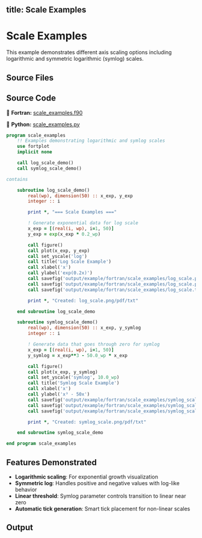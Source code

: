 title: Scale Examples
---

# Scale Examples

This example demonstrates different axis scaling options including logarithmic and symmetric logarithmic (symlog) scales.

## Source Files

## Source Code

🔷 **Fortran:** [scale_examples.f90](https://github.com/lazy-fortran/fortplot/blob/main/example/fortran/scale_examples/scale_examples.f90)

🐍 **Python:** [scale_examples.py](https://github.com/lazy-fortran/fortplot/blob/main/example/python/scale_examples/scale_examples.py)

```fortran
program scale_examples
    !! Examples demonstrating logarithmic and symlog scales
    use fortplot
    implicit none

    call log_scale_demo()
    call symlog_scale_demo()

contains

    subroutine log_scale_demo()
        real(wp), dimension(50) :: x_exp, y_exp
        integer :: i

        print *, "=== Scale Examples ==="

        ! Generate exponential data for log scale
        x_exp = [(real(i, wp), i=1, 50)]
        y_exp = exp(x_exp * 0.2_wp)

        call figure()
        call plot(x_exp, y_exp)
        call set_yscale('log')
        call title('Log Scale Example')
        call xlabel('x')
        call ylabel('exp(0.2x)')
        call savefig('output/example/fortran/scale_examples/log_scale.png')
        call savefig('output/example/fortran/scale_examples/log_scale.pdf')
        call savefig('output/example/fortran/scale_examples/log_scale.txt')

        print *, "Created: log_scale.png/pdf/txt"

    end subroutine log_scale_demo

    subroutine symlog_scale_demo()
        real(wp), dimension(50) :: x_exp, y_symlog
        integer :: i

        ! Generate data that goes through zero for symlog
        x_exp = [(real(i, wp), i=1, 50)]
        y_symlog = x_exp**3 - 50.0_wp * x_exp

        call figure()
        call plot(x_exp, y_symlog)
        call set_yscale('symlog', 10.0_wp)
        call title('Symlog Scale Example')
        call xlabel('x')
        call ylabel('x³ - 50x')
        call savefig('output/example/fortran/scale_examples/symlog_scale.png')
        call savefig('output/example/fortran/scale_examples/symlog_scale.pdf')
        call savefig('output/example/fortran/scale_examples/symlog_scale.txt')

        print *, "Created: symlog_scale.png/pdf/txt"

    end subroutine symlog_scale_demo

end program scale_examples
```

## Features Demonstrated

- **Logarithmic scaling**: For exponential growth visualization
- **Symmetric log**: Handles positive and negative values with log-like behavior
- **Linear threshold**: Symlog parameter controls transition to linear near zero
- **Automatic tick generation**: Smart tick placement for non-linear scales

## Output

